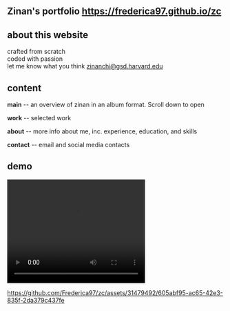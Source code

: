 ## Zinan's portfolio https://frederica97.github.io/zc

## about this website
crafted from scratch <br />
coded with passion <br />
let me know what you think zinanchi@gsd.harvard.edu <br />

## content
**main** -- an overview of zinan in an album format. Scroll down to open


**work**  -- selected work

**about** -- more info about me, inc. experience, education, and skills

**contact** -- email and social media contacts

## demo
<video width="320" height="240" controls>
  <source src="file/demo.mp4" type="video/mp4">
</video>

https://github.com/Frederica97/zc/assets/31479492/605abf95-ac65-42e3-835f-2da379c437fe



